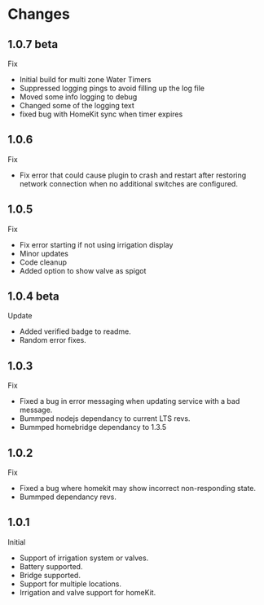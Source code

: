 # Changes

## 1.0.7 beta
Fix
-   Initial build for multi zone Water Timers
-   Suppressed logging pings to avoid filling up the log file
-   Moved some info logging to debug
-   Changed some of the logging text
-   fixed bug with HomeKit sync when timer expires

## 1.0.6
Fix
-   Fix error that could cause plugin to crash and restart after restoring network connection when no additional switches are configured.

## 1.0.5
Fix
-   Fix error starting if not using irrigation display
-   Minor updates
-   Code cleanup
-   Added option to show valve as spigot

## 1.0.4 beta
Update
-   Added verified badge to readme.
-   Random error fixes.

## 1.0.3
Fix
-   Fixed a bug in error messaging when updating service with a bad message.
-   Bummped nodejs dependancy to current LTS revs.
-   Bummped homebridge dependancy to 1.3.5

## 1.0.2
Fix
-   Fixed a bug where homekit may show incorrect non-responding state.
-   Bummped dependancy revs.

## 1.0.1
Initial 
-   Support of irrigation system or valves.
-   Battery supported.
-   Bridge supported.
-   Support for multiple locations.
-   Irrigation and valve support for homeKit.
